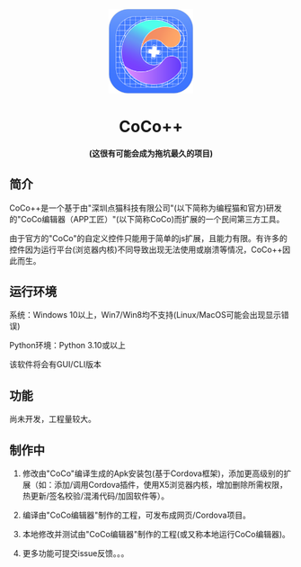 <div style="text-align:center;">
<p align="center">
<img style="width: auto; height: 150px;" src=https://github.com/2659170494/CoCoPlusPlus/blob/master/Image/CoCoPlusPlus_Logo/CoCoPlusPlus_Logo.svg/>
</p>
<h1 align="center">CoCo++</h1>
</div>

<h4 align="center">(这很有可能会成为拖坑最久的项目)</h1>

## 简介

CoCo++是一个基于由"深圳点猫科技有限公司"(以下简称为编程猫和官方)研发的"CoCo编辑器（APP工匠）"(以下简称CoCo)而扩展的一个民间第三方工具。

由于官方的"CoCo"的自定义控件只能用于简单的js扩展，且能力有限。有许多的控件因为运行平台(浏览器内核)不同导致出现无法使用或崩溃等情况，CoCo++因此而生。

## 运行环境

系统：Windows 10以上，Win7/Win8均不支持(Linux/MacOS可能会出现显示错误)

Python环境：Python 3.10或以上

该软件将会有GUI/CLI版本

## 功能

尚未开发，工程量较大。

## 制作中

1. 修改由"CoCo"编译生成的Apk安装包(基于Cordova框架)，添加更高级别的扩展（如：添加/调用Cordova插件，使用X5浏览器内核，增加删除所需权限，热更新/签名校验/混淆代码/加固软件等）。

2. 编译由"CoCo编辑器"制作的工程，可发布成网页/Cordova项目。

3. 本地修改并测试由"CoCo编辑器"制作的工程(或又称本地运行CoCo编辑器)。

4. 更多功能可提交issue反馈。。。
